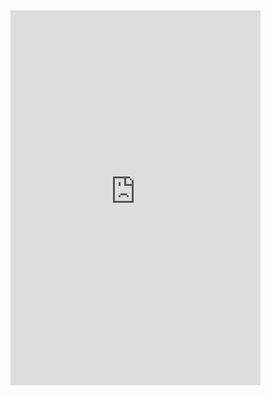 


<iframe src="https://baltimore.maps.arcgis.com/apps/instant/interactivelegend/index.html?appid=e8fbb737ea1b48b2af75d1836256beb7" width="400" height="600" frameborder="0" style="border:0" allowfullscreen>iFrames are not supported on this page.</iframe>











